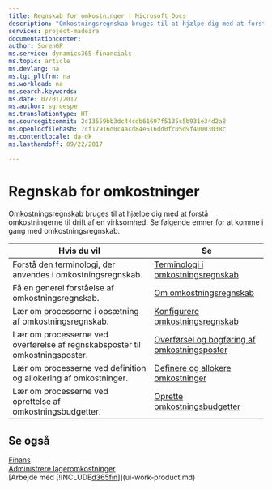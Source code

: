 ```yaml
---
title: Regnskab for omkostninger | Microsoft Docs
description: "Omkostningsregnskab bruges til at hjælpe dig med at forstå omkostningerne til drift af en virksomhed. Se følgende emner for at komme i gang med omkostningsregnskab."
services: project-madeira
documentationcenter: 
author: SorenGP
ms.service: dynamics365-financials
ms.topic: article
ms.devlang: na
ms.tgt_pltfrm: na
ms.workload: na
ms.search.keywords: 
ms.date: 07/01/2017
ms.author: sgroespe
ms.translationtype: HT
ms.sourcegitcommit: 2c13559bb3dc44cdb61697f5135c5b931e34d2a8
ms.openlocfilehash: 7cf17916d0c4acd84e516dd0fc05d9f40003038c
ms.contentlocale: da-dk
ms.lasthandoff: 09/22/2017

---
```

# <a name="accounting-for-costs"></a>Regnskab for omkostninger
Omkostningsregnskab bruges til at hjælpe dig med at forstå omkostningerne til drift af en virksomhed. Se følgende emner for at komme i gang med omkostningsregnskab.  

|Hvis du vil|Se|  
|--------|---------|  
|Forstå den terminologi, der anvendes i omkostningsregnskab.|[Terminologi i omkostningsregnskab](finance-terminology-in-cost-accounting.md)|  
|Få en generel forståelse af omkostningsregnskab.|[Om omkostningsregnskab](finance-about-cost-accounting.md)|  
|Lær om processerne i opsætning af omkostningsregnskab.|[Konfigurere omkostningsregnskab](finance-set-up-cost-accounting.md)|  
|Lær om processerne ved overførelse af regnskabsposter til omkostningsposter.|[Overførsel og bogføring af omkostningsposter](finance-transfer-and-post-cost-entries.md)|  
|Lær om processerne ved definition og allokering af omkostninger.|[Definere og allokere omkostninger](finance-define-and-allocate-costs.md)|  
|Lær om processerne ved oprettelse af omkostningsbudgetter.|[Oprette omkostningsbudgetter](finance-create-cost-budgets.md)|  

## <a name="see-also"></a>Se også  
[Finans](finance.md)  
[Administrere lageromkostninger](finance-manage-inventory-costs.md)  
[Arbejde med [!INCLUDE[d365fin](includes/d365fin_md.md)]](ui-work-product.md)

